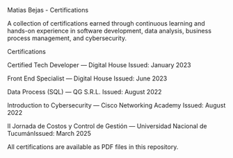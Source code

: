Matias Bejas - Certifications

A collection of certifications earned through continuous learning and hands-on experience in software development, data analysis, business process management, and cybersecurity.

Certifications

Certified Tech Developer — Digital House Issued: January 2023

Front End Specialist — Digital House Issued: June 2023

Data Process (SQL) — QG S.R.L. Issued: August 2022

Introduction to Cybersecurity — Cisco Networking Academy Issued: August 2022

II Jornada de Costos y Control de Gestión — Universidad Nacional de TucumánIssued: March 2025

All certifications are available as PDF files in this repository.
